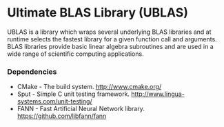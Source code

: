 # Ultimate BLAS Library (UBLAS) #

UBLAS is a library which wraps several underlying BLAS libraries and at
runtime selects the fastest library for a given function call and arguments.
BLAS libraries provide basic linear algebra subroutines and are used in a wide
range of scientific computing applications.

### Dependencies ###

* CMake - The build system. http://www.cmake.org/
* Sput - Simple C unit testing framework.
    http://www.lingua-systems.com/unit-testing/
* FANN - Fast Artificial Neural Network library.
    https://github.com/libfann/fann

